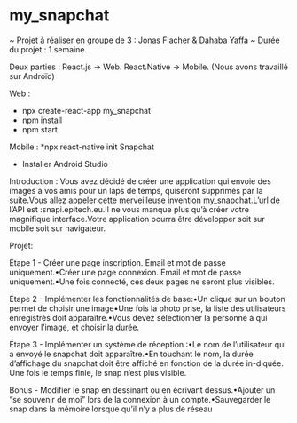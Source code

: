 # my_snapchat

 ~ Projet à réaliser en groupe de 3 : Jonas Flacher & Dahaba Yaffa
 ~ Durée du projet : 1 semaine.

Deux parties : React.js -> Web.
               React.Native -> Mobile. (Nous avons travaillé sur Androïd)
               
Web : 
* npx create-react-app my_snapchat
* npm install
* npm start


Mobile :
*npx react-native init Snapchat
+ Installer Android Studio 


Introduction :
Vous avez décidé de créer une application qui envoie des images à vos amis pour un laps de temps, quiseront supprimés par la suite.Vous allez appeler cette merveilleuse invention my_snapchat.L’url de l’API est :snapi.epitech.eu.Il ne vous manque plus qu’à créer votre magnifique interface.Votre application pourra être développer soit sur mobile soit sur navigateur.

Projet:

Étape 1 - Créer une page inscription. Email et mot de passe uniquement.•Créer une page connexion. Email et mot de passe uniquement.•Une fois connecté, ces deux pages ne seront plus visibles.

Étape 2 - Implémenter les fonctionnalités de base:•Un clique sur un bouton permet de choisir une image•Une fois la photo prise, la liste des utilisateurs enregistrés doit apparaître.•Vous devez sélectionner la personne à qui envoyer l’image, et choisir la durée.

Étape 3 - Implémenter un système de réception :•Le nom de l’utilisateur qui a envoyé le snapchat doit apparaître.•En touchant le nom, la durée d’affichage du snapchat doit être affiché en fonction de la durée in-diquée. Une fois le temps finie, le snap n’est plus visible.

Bonus - Modifier le snap en dessinant ou en écrivant dessus.•Ajouter un “se souvenir de moi” lors de la connexion à un compte.•Sauvegarder le snap dans la mémoire lorsque qu’il n’y a plus de réseau
